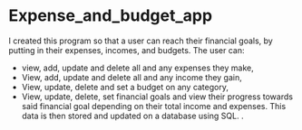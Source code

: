 # Expense_and_budget_app
I created this program so that a user can reach their financial goals, by putting in their expenses, incomes, and budgets.
The user can:
- view, add, update and delete all and any expenses they make,
- View, add, update and delete all and any income they gain,
- View, update, delete and set a budget on any category,
- View, update, delete, set financial goals and view their progress towards said financial goal depending on their total income and expenses.
This data is then stored and updated on a database using SQL.
.
